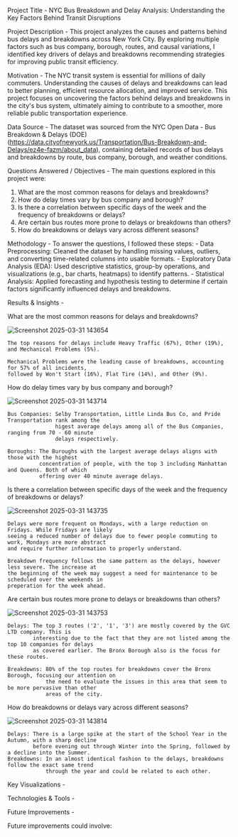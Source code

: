 Project Title - NYC Bus Breakdown and Delay Analysis: Understanding the Key Factors Behind Transit Disruptions

Project Description - This project analyzes the causes and patterns behind bus delays and breakdowns across New York City. By exploring multiple factors such as bus company, borough, routes, and causal variations, I identified key drivers of delays and breakdowns recommending strategies for improving public transit efficiency.

Motivation - The NYC transit system is essential for millions of daily commuters. Understanding the causes of delays and breakdowns can lead to better planning, efficient resource allocation, and improved service. This project focuses on uncovering the factors behind delays and breakdowns in the city's bus system, ultimately aiming to contribute to a smoother, more reliable public transportation experience.

Data Source - The dataset was sourced from the NYC Open Data - Bus Breakdown & Delays (DOE) (https://data.cityofnewyork.us/Transportation/Bus-Breakdown-and-Delays/ez4e-fazm/about_data), containing detailed records of bus delays and breakdowns by route, bus company, borough, and weather conditions.

Questions Answered / Objectives - The main questions explored in this project were:

1. What are the most common reasons for delays and breakdowns?
2. How do delay times vary by bus company and borough?
3. Is there a correlation between specific days of the week and the frequency of breakdowns or delays?
4. Are certain bus routes more prone to delays or breakdowns than others?
5. How do breakdowns or delays vary across different seasons?

Methodology - To answer the questions, I followed these steps: - Data Preprocessing: Cleaned the dataset by handling missing values, outliers, and converting time-related columns into usable formats. - Exploratory Data Analysis (EDA): Used descriptive statistics, group-by operations, and visualizations (e.g., bar charts, heatmaps) to identify patterns. - Statistical Analysis: Applied forecasting and hypothesis testing to determine if certain factors significantly influenced delays and breakdowns.

Results & Insights -

What are the most common reasons for delays and breakdowns?

![Screenshot 2025-03-31 143654](https://github.com/user-attachments/assets/79c76598-d47e-4027-b247-7a95dec039e8)

    The top reasons for delays include Heavy Traffic (67%), Other (19%), and Mechanical Problems (5%).
    
    Mechanical Problems were the leading cause of breakdowns, accounting for 57% of all incidents,
    followed by Won't Start (16%), Flat Tire (14%), and Other (9%).

How do delay times vary by bus company and borough?

![Screenshot 2025-03-31 143714](https://github.com/user-attachments/assets/7e875496-4840-48ac-b33e-b26f4237b2cd)

    Bus Companies: Selby Transportation, Little Linda Bus Co, and Pride Transportation rank among the
                   higest average delays among all of the Bus Companies, ranging from 70 - 60 minute
                   delays respectively.
                   
    Boroughs: The Buroughs with the largest average delays aligns with those with the highest
              concentration of people, with the top 3 including Manhattan and Queens. Both of which
              offering over 40 minute average delays.

Is there a correlation between specific days of the week and the frequency of breakdowns or delays?

![Screenshot 2025-03-31 143735](https://github.com/user-attachments/assets/ac00e093-f316-446e-8d59-2246642db020)

    Delays were more frequent on Mondays, with a large reduction on Fridays. While Fridays are likely
    seeing a reduced number of delays due to fewer people commuting to work, Mondays are more abstract
    and require further information to properly understand.
    
    Breakdown frequency follows the same pattern as the delays, however less severe. The increase at
    the beginning of the week may suggest a need for maintenance to be scheduled over the weekends in
    preperation for the week ahead.

Are certain bus routes more prone to delays or breakdowns than others?

![Screenshot 2025-03-31 143753](https://github.com/user-attachments/assets/7183666c-d7b1-46f7-a9af-8d14f51c9ad9)

    Delays: The top 3 routes ('2', '1', '3') are mostly covered by the GVC LTD company. This is
            interesting due to the fact that they are not listed among the top 10 companies for delays
            as covered earlier. The Bronx Borough also is the focus for these routes.
            
    Breakdowns: 80% of the top routes for breakdowns cover the Bronx Borough, focusing our attention on
                the need to evaluate the issues in this area that seem to be more pervasive than other
                areas of the city.

How do breakdowns or delays vary across different seasons?

![Screenshot 2025-03-31 143814](https://github.com/user-attachments/assets/79e3a3d7-3184-4aa5-8ca5-c64578e7e3de)

    Delays: There is a large spike at the start of the School Year in the Autumn, with a sharp decline
            before evening out through Winter into the Spring, followed by a decline into the Summer.
    Breakdowns: In an almost identical fashion to the delays, breakdowns follow the exact same trend
                through the year and could be related to each other.

Key Visualizations - 

Technologies & Tools - 

Future Improvements - 

Future improvements could involve:

    

